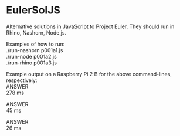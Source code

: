 # EulerSolJS
Alternative solutions in JavaScript to Project Euler. They should run in
Rhino, Nashorn, Node.js.

Examples of how to run:  
./run-nashorn p001a1.js  
./run-node p001a2.js  
./run-rhino p001a3.js  

Example output on a Raspberry Pi 2 B for the above command-lines,
respectively:  
ANSWER  
278 ms  

ANSWER  
45 ms  

ANSWER  
26 ms  
